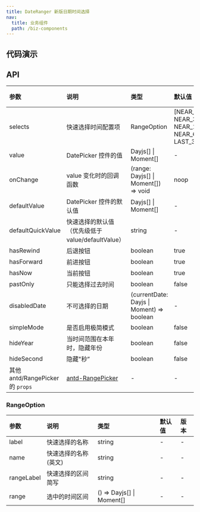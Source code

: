 ```yaml
---
title: DateRanger 新版日期时间选择
nav:
  title: 业务组件
  path: /biz-components
---
```


## 代码演示

<code src="./demo/basic.tsx" title="基本"></code>

<code src="./demo/with-form.tsx" title="配合 Form 使用"></code>

<code src="./demo/selected.tsx" title="时间范围快捷选项"></code>

<code src="./demo/default-value.tsx" title="指定默认值"></code>

## API

| 参数 | 说明 | 类型 | 默认值 | 版本 |
| :-- | :-- | :-- | :-- | :-- |
| selects | 快速选择时间配置项 | RangeOption | [NEAR_1_MINUTES, NEAR_30_MINUTES, NEAR_1_HOURS,NEAR_3_HOURS, NEAR_6_HOURS, TODAY, LAST_3_DAYS] | - |
| value | DatePicker 控件的值 | Dayjs[] \| Moment[] | - | - |
| onChange | value 变化时的回调函数 | (range: Dayjs[] \| Moment[]) => void | noop | - |
| defaultValue | DatePicker 控件的默认值 | Dayjs[] \| Moment[] | - | - |
| defaultQuickValue | 快速选择的默认值（优先级低于 value/defaultValue） | string | - | - |
| hasRewind | 后退按钮 | boolean | true | - |
| hasForward | 前进按钮 | boolean | true | - |
| hasNow | 当前按钮 | boolean | true | - |
| pastOnly | 只能选择过去时间 | boolean | false | - |
| disabledDate | 不可选择的日期 | (currentDate: Dayjs \| Moment) => boolean | - | - |
| simpleMode | 是否启用极简模式 | boolean | false | - |
| hideYear | 当时间范围在本年时，隐藏年份 | boolean | false | - |
| hideSecond | 隐藏"秒” | boolean | false | - |
| 其他 antd/RangePicker 的 `props` | [antd-RangePicker](https://ant.design/components/date-picker-cn/#RangePicker) | - | - | - |

### RangeOption

| 参数       | 说明                 | 类型                      | 默认值 | 版本 |
| :--------- | :------------------- | :------------------------ | :----- | :--- |
| label      | 快速选择的名称       | string                    | -      | -    |
| name       | 快速选择的名称(英文) | string                    | -      | -    |
| rangeLabel | 快速选择的区间简写   | string                    | -      | -    |
| range      | 选中的时间区间       | () => Dayjs[] \| Moment[] | -      | -    |
